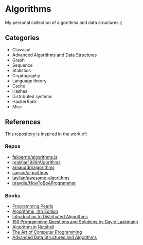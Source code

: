 # Algorithms
My personal collection of algorithms and data structures :)


## Categories

  - Classical
  - Advanced Algorithms and Data Structures
  - Graph
  - Sequence
  - Statistics
  - Cryptography
  - Language theory
  - Cache
  - Hashes
  - Distributed systems
  - HackerRank
  - Misc

## References
  This repository is inspired in the work of:

### Repos

  - [felipernb/algorithms.js](https://github.com/felipernb/algorithms.js)
  - [prakhar1989/Algorithms](https://github.com/prakhar1989/Algorithms)
  - [arnauddri/algorithms](https://github.com/arnauddri/algorithms)
  - [sagivo/algorithms](https://github.com/sagivo/algorithms)
  - [tayllan/awesome-algorithms](https://github.com/tayllan/awesome-algorithms)
  - [braydie/HowToBeAProgrammer](https://github.com/braydie/HowToBeAProgrammer)

### Books
  - [Programming Pearls](http://www.amazon.com/Programming-Pearls-2nd-Edition-Bentley/dp/0201657880)
  - [Algorithms, 4th Edition](http://algs4.cs.princeton.edu/home/)
  - [Introduction to Distributed Algorithms](http://www.amazon.com/Introduction-Distributed-Algorithms-Gerard-Tel/dp/0521794838)
  - [150 Programming Questions and Solutions by Gayle Laakmann](http://www.amazon.com.br/Cracking-Coding-Interview-Programming-Questions/dp/098478280X)
  - [Algorithm in Nutshell](http://www.amazon.com/Algorithms-Nutshell-In-OReilly/dp/059651624X)
  - [The Art of Computer Programming](http://www-cs-faculty.stanford.edu/~uno/taocp.html)  
  - [Advanced Data Structures and Algorithms](https://books.google.com.br/books/about/Advanced_Data_Structures_and_Algorithms.html?id=9mBJ0CpKXdkC&redir_esc=y)
